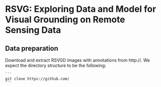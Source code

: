 # RSVG: Exploring Data and Model for Visual Grounding on Remote Sensing Data

## Data preparation
Download and extract RSVGD images with annotations from http://. We expect the directory structure to be the following:

    ```
    git clone https://github.com/
    ```
